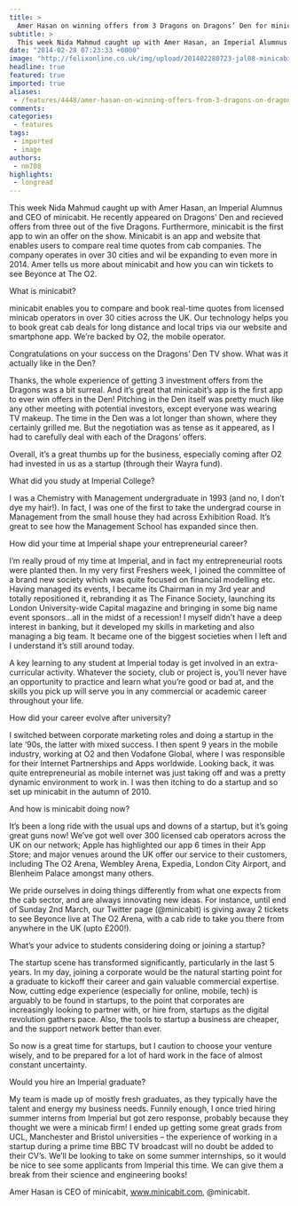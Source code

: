 ```yaml
---
title: >
  Amer Hasan on winning offers from 3 Dragons on Dragons’ Den for minicab price comparison startup
subtitle: >
  This week Nida Mahmud caught up with Amer Hasan, an Imperial Alumnus and CEO of minicabit. He recently appeared on Dragons’ Den and recieved offers from three out of the five Dragons.
date: "2014-02-28 07:23:33 +0000"
image: "http://felixonline.co.uk/img/upload/201402280723-jal08-minicabit-in-the-den.png"
headline: true
featured: true
imported: true
aliases:
 - /features/4448/amer-hasan-on-winning-offers-from-3-dragons-on-dragons-den-for-minicab-price-comparison-startup
comments:
categories:
 - features
tags:
 - imported
 - image
authors:
 - nm708
highlights:
 - longread
---
```


This week Nida Mahmud caught up with Amer Hasan, an Imperial Alumnus and CEO of minicabit. He recently appeared on Dragons’ Den and recieved offers from three out of the five Dragons. Furthermore, minicabit is the first app to win an offer on the show. Minicabit is an app and website that enables users to compare real time quotes from cab companies. The company operates in over 30 cities and wil be expanding to even more in 2014. Amer tells us more about minicabit and how you can win tickets to see Beyonce at The O2.

What is minicabit?

minicabit enables you to compare and book real-time quotes from licensed minicab operators in over 30 cities across the UK. Our technology helps you to book great cab deals for long distance and local trips via our website and smartphone app. We’re backed by O2, the mobile operator.

Congratulations on your success on the Dragons’ Den TV show. What was it actually like in the Den?

Thanks, the whole experience of getting 3 investment offers from the Dragons was a bit surreal. And it’s great that minicabit’s app is the first app to ever win offers in the Den! Pitching in the Den itself was pretty much like any other meeting with potential investors, except everyone was wearing TV makeup. The time in the Den was a lot longer than shown, where they certainly grilled me. But the negotiation was as tense as it appeared, as I had to carefully deal with each of the Dragons’ offers.

Overall, it’s a great thumbs up for the business, especially coming after O2 had invested in us as a startup (through their Wayra fund).

What did you study at Imperial College?

I was a Chemistry with Management undergraduate in 1993 (and no, I don’t dye my hair!). In fact, I was one of the first to take the undergrad course in Management from the small house they had across Exhibition Road. It’s great to see how the Management School has expanded since then.

How did your time at Imperial shape your entrepreneurial career?

I’m really proud of my time at Imperial, and in fact my entrepreneurial roots were planted then. In my very first Freshers week, I joined the committee of a brand new society which was quite focused on financial modelling etc. Having managed its events, I became its Chairman in my 3rd year and totally repositioned it, rebranding it as The Finance Society, launching its London University-wide Capital magazine and bringing in some big name event sponsors…all in the midst of a recession! I myself didn’t have a deep interest in banking, but it developed my skills in marketing and also managing a big team. It became one of the biggest societies when I left and I understand it’s still around today.

A key learning to any student at Imperial today is get involved in an extra-curricular activity. Whatever the society, club or project is, you’ll never have an opportunity to practice and learn what you’re good or bad at, and the skills you pick up will serve you in any commercial or academic career throughout your life.

How did your career evolve after university?

I switched between corporate marketing roles and doing a startup in the late ‘90s, the latter with mixed success. I then spent 9 years in the mobile industry, working at O2 and then Vodafone Global, where I was responsible for their Internet Partnerships and Apps worldwide. Looking back, it was quite entrepreneurial as mobile internet was just taking off and was a pretty dynamic environment to work in. I was then itching to do a startup and so set up minicabit in the autumn of 2010.

And how is minicabit doing now?

It’s been a long ride with the usual ups and downs of a startup, but it’s going great guns now! We’ve got well over 300 licensed cab operators across the UK on our network; Apple has highlighted our app 6 times in their App Store; and major venues around the UK offer our service to their customers, including The O2 Arena, Wembley Arena, Expedia, London City Airport, and Blenheim Palace amongst many others.

We pride ourselves in doing things differently from what one expects from the cab sector, and are always innovating new ideas. For instance, until end of Sunday 2nd March, our Twitter page (@minicabit) is giving away 2 tickets to see Beyonce live at The O2 Arena, with a cab ride to take you there from anywhere in the UK (upto £200!).

What’s your advice to students considering doing or joining a startup?

The startup scene has transformed significantly, particularly in the last 5 years. In my day, joining a corporate would be the natural starting point for a graduate to kickoff their career and gain valuable commercial expertise. Now, cutting edge experience (especially for online, mobile, tech) is arguably to be found in startups, to the point that corporates are increasingly looking to partner with, or hire from, startups as the digital revolution gathers pace. Also, the tools to startup a business are cheaper, and the support network better than ever.

So now is a great time for startups, but I caution to choose your venture wisely, and to be prepared for a lot of hard work in the face of almost constant uncertainty.

Would you hire an Imperial graduate?

My team is made up of mostly fresh graduates, as they typically have the talent and energy my business needs. Funnily enough, I once tried hiring summer interns from Imperial but got zero response, probably because they thought we were a minicab firm! I ended up getting some great grads from UCL, Manchester and Bristol universities – the experience of working in a startup during a prime time BBC TV broadcast will no doubt be added to their CV’s. We’ll be looking to take on some summer internships, so it would be nice to see some applicants from Imperial this time. We can give them a break from their science and engineering books!

Amer Hasan is CEO of minicabit, www.minicabit.com, @minicabit.
